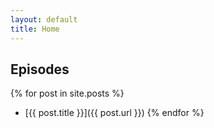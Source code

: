 ```yaml
---
layout: default
title: Home
---
```


## Episodes

{% for post in site.posts %}
- [{{ post.title }}]({{ post.url }})
{% endfor %}

